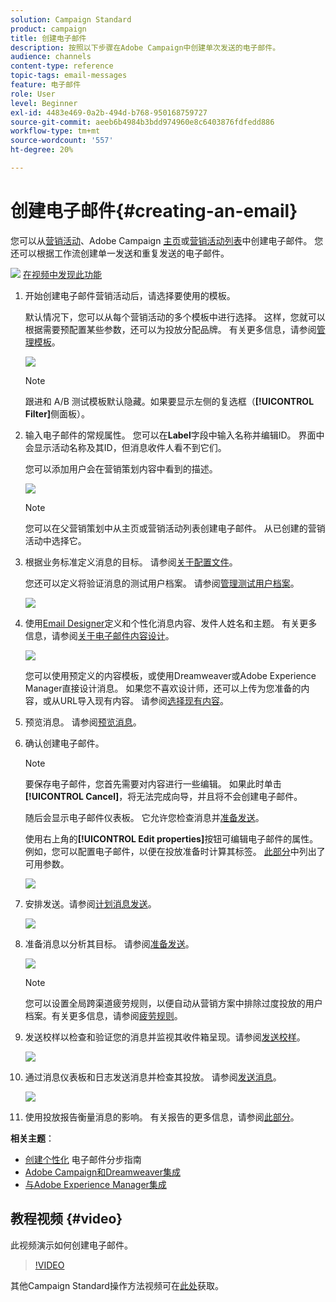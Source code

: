 ```yaml
---
solution: Campaign Standard
product: campaign
title: 创建电子邮件
description: 按照以下步骤在Adobe Campaign中创建单次发送的电子邮件。
audience: channels
content-type: reference
topic-tags: email-messages
feature: 电子邮件
role: User
level: Beginner
exl-id: 4483e469-0a2b-494d-b768-950168759727
source-git-commit: aeeb6b4984b3bdd974960e8c6403876fdfedd886
workflow-type: tm+mt
source-wordcount: '557'
ht-degree: 20%

---
```


# 创建电子邮件{#creating-an-email}

您可以从[营销活动](../../start/using/marketing-activities.md#creating-a-marketing-activity)、Adobe Campaign [主页](../../start/using/interface-description.md#home-page)或[营销活动列表](../../start/using/marketing-activities.md#about-marketing-activities)中创建电子邮件。 您还可以根据工作流创建单一发送和重复发送的电子邮件。

![](assets/do-not-localize/how-to-video.png) [在视频中发现此功能](#video)

1. 开始创建电子邮件营销活动后，请选择要使用的模板。

   默认情况下，您可以从每个营销活动的多个模板中进行选择。 这样，您就可以根据需要预配置某些参数，还可以为投放分配品牌。 有关更多信息，请参阅[管理模板](../../start/using/marketing-activity-templates.md)。

   ![](assets/email_creation_1.png)

   >[!NOTE]
   >
   >跟进和 A/B 测试模板默认隐藏。如果要显示左侧的复选框（**[!UICONTROL Filter]**&#x200B;侧面板）。

1. 输入电子邮件的常规属性。 您可以在&#x200B;**Label**&#x200B;字段中输入名称并编辑ID。 界面中会显示活动名称及其ID，但消息收件人看不到它们。

   您可以添加用户会在营销策划内容中看到的描述。

   ![](assets/email_creation_2.png)

   >[!NOTE]
   >
   >您可以在父营销策划中从主页或营销活动列表创建电子邮件。 从已创建的营销活动中选择它。

1. 根据业务标准定义消息的目标。 请参阅[关于配置文件](../../audiences/using/about-profiles.md)。

   您还可以定义将验证消息的测试用户档案。 请参阅[管理测试用户档案](../../audiences/using/managing-test-profiles.md)。

   ![](assets/email_creation_3.png)

1. 使用[Email Designer](../../designing/using/designing-content-in-adobe-campaign.md)定义和个性化消息内容、发件人姓名和主题。 有关更多信息，请参阅[关于电子邮件内容设计](../../designing/using/designing-content-in-adobe-campaign.md)。

   ![](assets/email_creation_4.png)

   您可以使用预定义的内容模板，或使用Dreamweaver或Adobe Experience Manager直接设计消息。 如果您不喜欢设计师，还可以上传为您准备的内容，或从URL导入现有内容。 请参阅[选择现有内容](../../designing/using/using-existing-content.md)。

1. 预览消息。 请参阅[预览消息](../../sending/using/previewing-messages.md)。
1. 确认创建电子邮件。

   >[!NOTE]
   >
   >要保存电子邮件，您首先需要对内容进行一些编辑。 如果此时单击&#x200B;**[!UICONTROL Cancel]**，将无法完成向导，并且将不会创建电子邮件。

   随后会显示电子邮件仪表板。 它允许您检查消息并[准备发送](../../sending/using/preparing-the-send.md)。

   使用右上角的&#x200B;**[!UICONTROL Edit properties]**&#x200B;按钮可编辑电子邮件的属性。 例如，您可以配置电子邮件，以便在投放准备时计算其标签。  [此部分](../../administration/using/configuring-email-channel.md#list-of-email-properties)中列出了可用参数。

   ![](assets/delivery_dashboard_2.png)

1. 安排发送。请参阅[计划消息发送](../../sending/using/about-scheduling-messages.md)。

   ![](assets/delivery_planning.png)

1. 准备消息以分析其目标。 请参阅[准备发送](../../sending/using/confirming-the-send.md)。

   ![](assets/preparing_delivery_2.png)

   >[!NOTE]
   >
   >您可以设置全局跨渠道疲劳规则，以便自动从营销方案中排除过度投放的用户档案。有关更多信息，请参阅[疲劳规则](../../sending/using/fatigue-rules.md)。

1. 发送校样以检查和验证您的消息并监视其收件箱呈现。请参阅[发送校样](../../sending/using/sending-proofs.md)。

   ![](assets/bat_select.png)

1. 通过消息仪表板和日志发送消息并检查其投放。 请参阅[发送消息](../../sending/using/confirming-the-send.md)。

   ![](assets/confirm_delivery.png)

1. 使用投放报告衡量消息的影响。 有关报告的更多信息，请参阅[此部分](../../reporting/using/about-dynamic-reports.md)。

**相关主题**：

* [创建个性化](https://helpx.adobe.com/cn/campaign/kb/acs-get-started-with-emails.html) 电子邮件分步指南
* [Adobe Campaign和Dreamweaver集成](../../designing/using/using-integrations.md#editing-content-in-dreamweaver)
* [与Adobe Experience Manager集成](../../integrating/using/integrating-with-experience-manager.md)

## 教程视频 {#video}

此视频演示如何创建电子邮件。

>[!VIDEO](https://video.tv.adobe.com/v/23721?quality=12)

其他Campaign Standard操作方法视频可在[此处](https://experienceleague.adobe.com/docs/campaign-standard-learn/tutorials/overview.html?lang=zh-Hans)获取。
